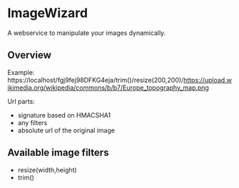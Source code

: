 # ImageWizard
A webservice to manipulate your images dynamically.

## Overview

Example:
https://localhost/fgj9fej98DFKG4eja/trim()/resize(200,200)/https://upload.wikimedia.org/wikipedia/commons/b/b7/Europe_topography_map.png

Url parts:
- signature based on HMACSHA1
- any filters
- absolute url of the original image

## Available image filters

- resize(width,height)
- trim()

## 
